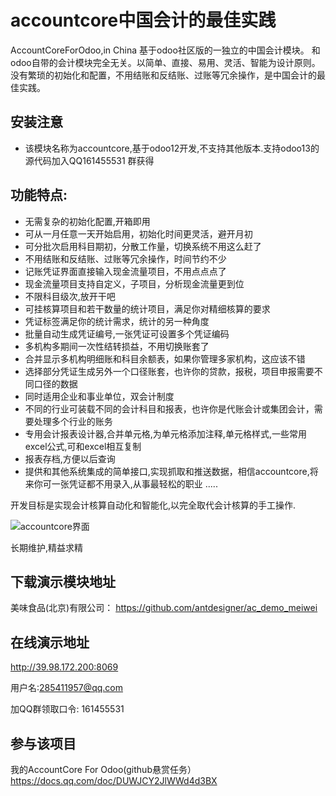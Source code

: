 #  accountcore中国会计的最佳实践
AccountCoreForOdoo,in China
基于odoo社区版的一独立的中国会计模块。
和odoo自带的会计模块完全无关。以简单、直接、易用、灵活、智能为设计原则。没有繁琐的初始化和配置，不用结账和反结账、过账等冗余操作，是中国会计的最佳实践。
## 安装注意
- 该模块名称为accountcore,基于odoo12开发,不支持其他版本.支持odoo13的源代码加入QQ161455531 群获得
## 功能特点:
- 无需复杂的初始化配置,开箱即用
- 可从一月任意一天开始启用，初始化时间更灵活，避开月初
- 可分批次启用科目期初，分散工作量，切换系统不用这么赶了
- 不用结账和反结账、过账等冗余操作，时间节约不少
- 记账凭证界面直接输入现金流量项目，不用点点点了
- 现金流量项目支持自定义，子项目，分析现金流量更到位
- 不限科目级次,放开干吧
- 可挂核算项目和若干数量的统计项目，满足你对精细核算的要求
- 凭证标签满足你的统计需求，统计的另一种角度
- 批量自动生成凭证编号,一张凭证可设置多个凭证编码
- 多机构多期间一次性结转损益，不用切换账套了
- 合并显示多机构明细账和科目余额表，如果你管理多家机构，这应该不错
- 选择部分凭证生成另外一个口径账套，也许你的贷款，报税，项目申报需要不同口径的数据
- 同时适用企业和事业单位，双会计制度
- 不同的行业可装载不同的会计科目和报表，也许你是代账会计或集团会计，需要处理多个行业的账务
- 专用会计报表设计器,合并单元格,为单元格添加注释,单元格样式,一些常用excel公式,可和excel相互复制
- 报表存档,方便以后查询
- 提供和其他系统集成的简单接口,实现抓取和推送数据，相信accountcore,将来你可一张凭证都不用录入,从事最轻松的职业
.....

开发目标是实现会计核算自动化和智能化,以完全取代会计核算的手工操作.

![accountcore界面](https://images.cnblogs.com/cnblogs_com/antDesigner/1585005/o_accountcore.png)

长期维护,精益求精
## 下载演示模块地址
美味食品(北京)有限公司：
https://github.com/antdesigner/ac_demo_meiwei

## 在线演示地址
http://39.98.172.200:8069

用户名:285411957@qq.com

加QQ群领取口令:
161455531 

## 参与该项目
我的AccountCore For Odoo(github悬赏任务）
https://docs.qq.com/doc/DUWJCY2JlWWd4d3BX
